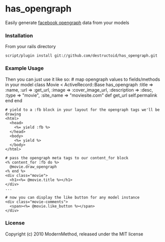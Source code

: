 # has_opengraph
Easily generate [facebook opengraph](http://developers.facebook.com/docs/opengraph) data from your models

### Installation
From your rails directory

    script/plugin install git://github.com/destructoid/has_opengraph.git

### Example Usage
Then you can just use it like so:
    # map opengraph values to fields/methods in your model
    class Movie < ActiveRecord::Base
      has_opengraph :title => :name,
                    :url => :get_url,
                    :image => :cover_image_url,
                    :description => :desc,
                    :type => "movie",
                    :site_name => "moviesite.com"
      def get_url
        self.permalink
      end
    end

    # yield to a :fb block in your layout for the opengraph tags we'll be drawing
    <html>
      <head>
        <%= yield :fb %>
      </head>
      <body>
        <%= yield %>
      </body>
    </html>    

    # pass the opengraph meta tags to our content_for block
    <% content_for :fb do %>
      @movie.draw_opengraph
    <% end %>
    <div class="movie">
      <h1><%= @movie.title %></h1>
    </div>
    ...

    # now you can display the like button for any model instance 
    <div class="movie-comments">
      <span><%= @movie.like_button %></span>
    </div>

### License

Copyright (c) 2010 ModernMethod, released under the MIT license
